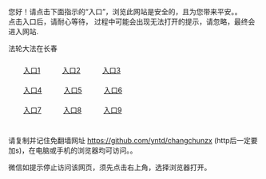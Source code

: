 您好！请点击下面指示的“入口”，浏览此网站是安全的，且为您带来平安。。 <br/>
点击入口后，请耐心等待， 过程中可能会出现无法打开的提示，请忽略，最终会进入网站. </br>

法轮大法在长春<br/>
<div style="padding:10px"><a style="margin:20px" target="_blank" href="https://djq314iabu5j1.cloudfront.net/2Qpsp?vkodoa" id="ccLink1" rel="nofollow">入口1</a> <a target="_blank" style="margin:20px" href="https://d2tf7r2egl5ct2.cloudfront.net/2Qpsp?jqlpqyhc" id="ccLink2" rel="nofollow">入口2</a> <a style="margin:20px" target="_blank" href="https://d2zqnxlia7hatq.cloudfront.net/2Qpsp?quomppxk" id="ccLink3" rel="nofollow">入口3</a></div>

<div style="padding:10px" ><a style="margin:20px" target="_blank" href="https://djq314iabu5j1.cloudfront.net/2Qpsp?vkodoa" id="ccLink4" rel="nofollow">入口4</a> <a style="margin:20px" href="https://d2tf7r2egl5ct2.cloudfront.net/2Qpsp?jqlpqyhc" target="_blank" id="ccLink5" rel="nofollow">入口5</a> <a style="margin:20px" href="https://d2zqnxlia7hatq.cloudfront.net/2Qpsp?quomppxk" target="_blank" id="ccLink6" rel="nofollow">入口6</a></div>

<div style="padding:10px"><a style="margin:20px" target="_blank" href="https://djq314iabu5j1.cloudfront.net/2Qpsp?vkodoa" id="ccLink7" rel="nofollow">入口7</a> <a style="margin:20px" href="https://d2tf7r2egl5ct2.cloudfront.net/2Qpsp?jqlpqyhc" target="_blank" id="ccLink8" rel="nofollow">入口8</a> <a style="margin:20px" target="_blank" href="https://d2zqnxlia7hatq.cloudfront.net/2Qpsp?quomppxk" id="ccLink9" rel="nofollow">入口9</a></div>

<br/>



请复制并记住免翻墙网址 https://github.com/yntd/changchunzx (http后一定要加s)，在电脑或手机的浏览器均可访问。。<br/>

微信如提示停止访问该网页，须先点击右上角，选择浏览器打开。
